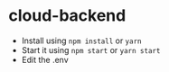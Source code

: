# cloud-backend

* Install using `npm install` or `yarn` 
* Start it using `npm start` or `yarn start`
* Edit the .env
